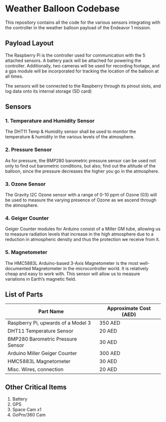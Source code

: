 # Weather Balloon Codebase
This repository contains all the code for the various sensors integrating with the controller in the weather balloon payload of the Endeavor 1 mission.

## Payload Layout
The Raspberry Pi is the controller used for communication with the 5 attached sensors. A battery pack will be attached for powering the controller. Additionally, two cameras will be used for recording footage, and a gps module will be incorporated for tracking the location of the balloon at all times.

The sensors will be connected to the Raspberry through its pinout slots, and log data onto its internal storage (SD card)

## Sensors

### 1. Temperature and Humidity Sensor
The DHT11 Temp & Humidity sensor shall be used to monitor the temperature & humidity in the various levels of the atmosphere.

### 2. Pressure Sensor
As for pressure, the BMP280 barometric pressure sensor can be used not only to find out barometric conditions, but also, find out the altitude of the balloon, since the pressure decreases the higher you go in the atmosphere.

### 3. Ozone Sensor
The Gravity I2C Ozone sensor with a range of 0-10 ppm of Ozone (03) will be used to measure the varying presence of Ozone as we ascend through the atmosphere.

### 4. Geiger Counter
Geiger Counter modules for Arduino consist of a Miller GM tube, allowing us to measure radiation levels that increase in the high atmosphere due to a reduction in atmospheric density and thus the protection we receive from it.

### 5. Magnetometer
The HMC5883L Arduino-based 3-Axis Magnetometer is the most well-documented Magnetometer in the microcontroller world. It is relatively cheap and easy to work with. This sensor will allow us to measure variations in Earth’s magnetic field. 

## List of Parts

| Part Name | Approximate Cost (AED) |
| --------- | ---------------- |
| Raspberry Pi, upwards of a Model 3 | 350 AED |
| DHT11 Temperature Sensor | 20 AED |
| BMP280 Barometric Pressure Sensor | 30 AED |
| Arduino Miller Geiger Counter | 300 AED |
| HMC5883L Magnetometer  | 30 AED |
| Misc. Wires, connection | 20 AED |

## Other Critical Items
1. Battery
2. GPS
3. Space Cam x1
4. GoPro/360 Cam

